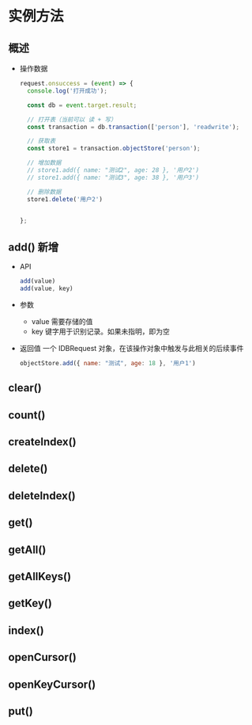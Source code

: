 # 实例方法

## 概述

+ 操作数据

  ```js
  request.onsuccess = (event) => {
    console.log('打开成功');

    const db = event.target.result;

    // 打开表（当前可以 读 + 写）
    const transaction = db.transaction(['person'], 'readwrite');

    // 获取表
    const store1 = transaction.objectStore('person');

    // 增加数据
    // store1.add({ name: "测试2", age: 28 }, '用户2')
    // store1.add({ name: "测试3", age: 38 }, '用户3')

    // 删除数据
    store1.delete('用户2')


  };
  ```

## add() 新增

+ API

  ```js
  add(value)
  add(value, key)
  ```

+ 参数

  + value 需要存储的值
  + key 键字用于识别记录。如果未指明，即为空

+ 返回值 一个 IDBRequest 对象，在该操作对象中触发与此相关的后续事件

  ```js
  objectStore.add({ name: "测试", age: 18 }, '用户1')
  ```


## clear()


## count()


## createIndex()


## delete()


## deleteIndex()


## get()


## getAll()


## getAllKeys()


## getKey()


## index()


## openCursor()


## openKeyCursor()


## put()


